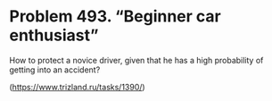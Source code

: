 # Problem 493. “Beginner car enthusiast”

How to protect a novice driver, given that he has a high probability of getting into an accident?

(https://www.trizland.ru/tasks/1390/)